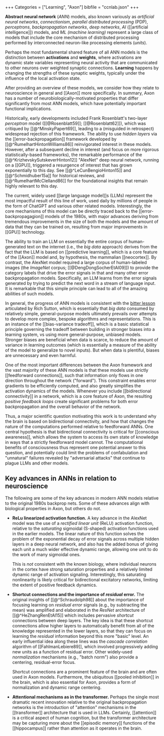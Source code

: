 +++
Categories = ["Learning", "Axon"]
bibfile = "ccnlab.json"
+++

**Abstract neural network** (_ANN_) models, also known variously as _artificial neural networks_, _connectionism_, _parallel distributed processing_ (PDP), _perceptrons_, _backpropagation networks_, _deep networks_, _AI_ ([[artificial intelligence]]) models, and _ML (machine learning)_ represent a large class of models that include the core mechanism of distributed processing performed by interconnected neuron-like processing elements (_units_).

Perhaps the most fundamental shared feature of all ANN models is the distinction between **activations** and **weights**, where activations are dynamic state variables representing neural activity that are communicated to other neurons over weighted synaptic connections. **Learning** happens by changing the strengths of these synaptic weights, typically under the influence of the local activation state.

After providing an overview of these models, we consider how they  relate to neuroscience in general and [[Axon]] more specifically. In summary, Axon has a number of neurobiologically-motivated properties that differ significantly from most ANN models, which have potentially important functional implications.

Historically, early developments included Frank Rosenblatt's two-layer _perceptron_ model ([[@Rosenblatt59]]; [[@Rosenblatt62]]), which was critiqued by [[@^MinskyPapert69]], leading to a (misguided in retrospect) widespread rejection of this framework. The ability to use _hidden layers_ via the [[error-backpropagation]] framework developed by [[@^RumelhartHintonWilliams86]] reinvigorated interest in these models. However, after a subsequent decline in interest (and focus on more rigorous statistically-based frameworks), the remarkable performance of the [[@^KrizhevskySutskeverHinton12]] "AlexNet" deep neural network, running on a [[GPU]], triggered a resurgence of interest that has grown exponentially to this day. See [[@^LeCunBengioHinton15]] and [[@^Schmidhuber15a]] for historical reviews, and [[@^RumelhartMcClelland86]] for the foundational insights that remain highly relevant to this day.
 
The current, widely used [[large language model]]s (LLMs) represent the most impactful result of this line of work, used daily by millions of people in the form of ChatGPT and various other related models. Interestingly, the core mechanisms of this model can be directly traced back to the [[error-backpropagagion]] models of the 1980s, with major advances deriving from tremendous improvements in the size of both the models and the amount of data that they can be trained on, resulting from major improvements in [[GPU]] technology.

The ability to train an LLM on essentially the entire corpus of human-generated text on the internet (i.e., the _big data_ approach) derives from the fact that the LLM is based on [[predictive learning]], which is a core feature of the [[Axon]] model and, by hypothesis, the mammalian [[neocortex]]. By contrast, the AlexNet model required a large corpus of human-labeled images (the _ImageNet_ corpus; [[@DengDongSocherEtAl09]]) to provide the category labels that drive the error signals in that and many other error backpropagation models. Specifically, an LLM learns from the error signals generated by trying to predict the next word in a stream of language input. It is remarkable that this simple principle can lead to all of the amazing abilities of such models.

In general, the progress of ANN models is consistent with the [bitter lesson](http://www.incompleteideas.net/IncIdeas/BitterLesson.html) articulated by Rich Sutton, which is essentially that _big data_ consumed by relatively simple, general-purpose models ultimately prevails over attempts to develop more complex, bespoke algorithms and representations. This is an instance of the [[bias-variance tradeoff]], which is a basic statistical principle governing the tradeoff between building in stronger biases into a learning system, vs using more general-purpose, unbiased models. Stronger biases are beneficial when data is scarce, to reduce the amount of variance in learning outcomes (which is essentially a measure of the ability of the model to generalize to novel inputs). But when data is plentiful, biases are unnecessary and even harmful.

One of the most important differences between the Axon framework and the vast majority of these ANN models is that these models use strictly [[feedforward connections]], such that information only flows in one direction throughout the network ("forward"). This constraint enables error gradients to be efficiently computed, and also greatly simplifies the activation dynamics of the models. Whenever you include [[bidirectional connectivity]] in a network, which is a core feature of Axon, the resulting _positive feedback loops_ create significant problems for both error backpropagation and the overall behavior of the network.

Thus, a major scientific question motivating this work is to understand why the brain is based on bidirectional connectivity, and how that changes the nature of the computations performed relative to feedforward ANNs. One central hypothesis is that bidirectional connectivity is critical for [[conscious awareness]], which allows the system to access its own state of knowledge in ways that a strictly feedforward model cannot. The computational benefits of consciousness thus represent one potential answer to this question, and potentially could limit the problems of confabulation and "unnatural" failures revealed by "adversarial attacks" that continue to plague LLMs and other models.

## Key advances in ANNs in relation to neuroscience

The following are some of the key advances in modern ANN models relative to the original 1980s backprop nets. Some of these advances align with biological properties in Axon, but others do not.

* **ReLu linearized activation function.** A key advance in the AlexNet model was the use of a _rectified linear unit_ (ReLU) activation function, relative to the _saturating_ sigmoidal (S-shaped) activation functions used in the earlier models. The linear nature of this function solves the problem of the exponential decay of error signals across multiple hidden layers in a deep neural network, and also has the added bonus of giving each unit a much wider effective dynamic range, allowing one unit to do the work of many sigmoidal ones.

	This is _not_ consistent with the known biology, where individual neurons in the cortex have strong saturation properties and a relatively limited dynamic range of activation signaling. Interestingly, this saturating nonlinearity is likely critical for bidirectional excitatory networks, limiting the extent of positive feedback dynamics.

* **Shortcut connections and the importance of _residual_ error.** The original insights of [[@^Schraudolph98]] about the importance of focusing learning on _residual error_ signals (e.g., by subtracting the mean) was amplified and elaborated in the _ResNet_ architecture of [[@^HeZhangRenEtAl15]] which includes pervasive _shortcut_ connections between deep layers. The key idea is that these shortcut connections allow higher layers to automatically benefit from all of the knowledge represented in the lower layers, so that they can focus on learning the _residual_ information beyond this more "basic" level. An early influential idea along these lines was the _cascade correlation_ algorithm of [[FahlmanLebiere89]], which involved progressively adding new units as a function of residual error. Other widely-used _normalization_ mechanisms (e.g., "batch norm") also provide a centering, residual-error focus.

	Shortcut connections are a prominent feature of the brain and are often used in Axon models. Furthermore, the ubiquitous [[pooled inhibition]] in the brain, which is also essential for Axon, provides a form of normalization and dynamic range centering.

* **Attentional mechanisms as in the transformer.** Perhaps the single most dramatic recent innovation relative to the original backpropagation networks is the introduction of "attention" mechanisms in the [[transformer]] architecture that is used in LLMs. Certainly, [[attention]] is a critical aspect of human cognition, but the transformer architecture may be capturing more about the [[episodic memory]] functions of the [[hippocampus]] rather than attention as it operates in the brain.


